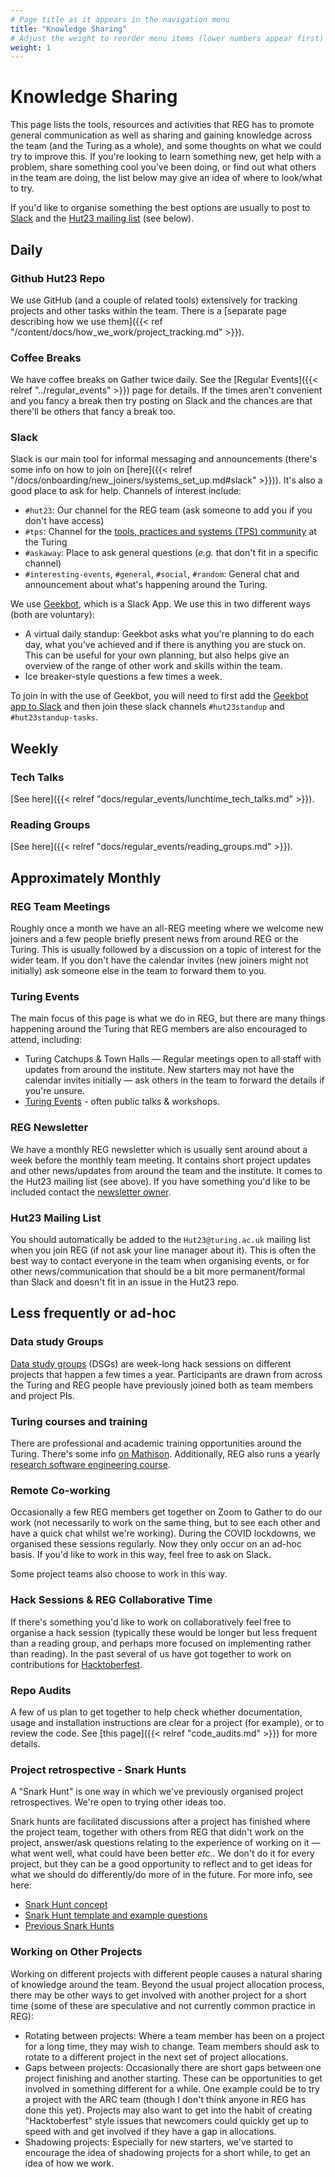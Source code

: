 ```yaml
---
# Page title as it appears in the navigation menu
title: "Knowledge Sharing"
# Adjust the weight to reorder menu items (lower numbers appear first)
weight: 1
---
```


# Knowledge Sharing

This page lists the tools, resources and activities that REG has to promote general communication as well as sharing and gaining knowledge across the team (and the Turing as a whole), and some thoughts on what we could try to improve this.
If you're looking to learn something new, get help with a problem, share something cool you've been doing, or find out what others in the team are doing, the list below may give an idea of where to look/what to try.

If you'd like to organise something the best options are usually to post to [Slack](#slack) and the [Hut23 mailing list](#hut23-mailing-list) (see below).

## Daily

### Github Hut23 Repo

We use GitHub (and a couple of related tools) extensively for tracking projects and other tasks within the team.
There is a [separate page describing how we use them]({{< ref "/content/docs/how_we_work/project_tracking.md" >}}).

### Coffee Breaks

We have coffee breaks on Gather twice daily.
See the [Regular Events]({{< relref "../regular_events" >}}) page for details.
If the times aren't convenient and you fancy a break then try posting on Slack and the chances are that there'll be others that fancy a break too.

### Slack

Slack is our main tool for informal messaging and announcements (there's some info on how to join on
[here]({{< relref "/docs/onboarding/new_joiners/systems_set_up.md#slack" >}})).
It's also a good place to ask for help.
Channels of interest include:

- `#hut23`: Our channel for the REG team (ask someone to add you if you don't have access)
- `#tps`: Channel for the [tools, practices and systems (TPS) community](https://www.turing.ac.uk/research/research-programmes/tools-practices-and-systems) at the Turing
- `#askaway`: Place to ask general questions (_e.g._ that don't fit in a specific channel)
- `#interesting-events`, `#general`, `#social`, `#random`: General chat and announcement about what's happening around the Turing.

We use [Geekbot](https://geekbot.com/), which is a Slack App.
We use this in two different ways (both are voluntary):

- A virtual daily standup: Geekbot asks what you're planning to do each day, what you've achieved and if there is anything you are stuck on. This can be useful for your own planning, but also helps give an overview of the range of other work and skills within the team.
- Ice breaker-style questions a few times a week.

To join in with the use of Geekbot, you will need to first add the [Geekbot app to Slack](https://alan-turing-institute.slack.com/apps/A0H67RAG0-standups-surveys-polls-geekbot) and then join these slack channels `#hut23standup` and `#hut23standup-tasks`.

## Weekly

### Tech Talks

[See here]({{< relref "docs/regular_events/lunchtime_tech_talks.md" >}}).

### Reading Groups

[See here]({{< relref "docs/regular_events/reading_groups.md" >}}).

## Approximately Monthly

### REG Team Meetings

Roughly once a month we have an all-REG meeting where we welcome new joiners and a few people briefly present news from around REG or the Turing.
This is usually followed by a discussion on a topic of interest for the wider team.
If you don't have the calendar invites (new joiners might not initially) ask someone else in the team to forward them to you.

### Turing Events

The main focus of this page is what we do in REG, but there are many things happening around the Turing that REG members are also encouraged to attend, including:

- Turing Catchups & Town Halls — Regular meetings open to all staff with updates from around the institute. New starters may not have the calendar invites initially — ask others in the team to forward the details if you're unsure.
- [Turing Events](https://www.turing.ac.uk/events) - often public talks & workshops.

### REG Newsletter

We have a monthly REG newsletter which is usually sent around about a week before the monthly team meeting.
It contains short project updates and other news/updates from around the team and the institute.
It comes to the Hut23 mailing list (see above).
If you have something you'd like to be included contact the [newsletter owner](https://github.com/alan-turing-institute/research-engineering-group/wiki/The-REGistry#responsibilities).

### Hut23 Mailing List

You should automatically be added to the `Hut23@turing.ac.uk` mailing list when you join REG (if not ask your line manager about it).
This is often the best way to contact everyone in the team when organising events, or for other news/communication that should be a bit more permanent/formal than Slack and doesn't fit in an issue in the Hut23 repo.

## Less frequently or ad-hoc

### Data study Groups

[Data study groups](https://www.turing.ac.uk/collaborate-turing/data-study-groups) (DSGs) are week-long hack sessions on different projects that happen a few times a year.
Participants are drawn from across the Turing and REG people have previously joined both as team members and project PIs.

### Turing courses and training

There are professional and academic training opportunities around the Turing.
There's some info [on Mathison](https://mathison.turing.ac.uk/Interact/Pages/Section/Default.aspx?Section=3701).
Additionally, REG also runs a yearly [research software engineering course](https://alan-turing-institute.github.io/rse-course).

### Remote Co-working

Occasionally a few REG members get together on Zoom to Gather to do our work (not necessarily to work on the same thing, but to see each other and have a quick chat whilst we're working).
During the COVID lockdowns, we organised these sessions regularly.
Now they only occur on an ad-hoc basis.
If you'd like to work in this way, feel free to ask on Slack.

Some project teams also choose to work in this way.

### Hack Sessions & REG Collaborative Time

If there's something you'd like to work on collaboratively feel free to organise a hack session (typically these would be longer but less frequent than a reading group, and perhaps more focused on implementing rather than reading).
In the past several of us have got together to work on contributions for [Hacktoberfest](https://hacktoberfest.digitalocean.com/).

### Repo Audits

A few of us plan to get together to help check whether documentation, usage and installation instructions are clear for a project (for example), or to review the code.
See [this page]({{< relref "code_audits.md" >}}) for more details.

### Project retrospective - Snark Hunts

A "Snark Hunt" is one way in which we've previously organised project retrospectives.
We're open to trying other ideas too.

Snark hunts are facilitated discussions after a project has finished where the project team, together with others from REG that didn't work on the project, answer/ask questions relating to the experience of working on it — what went well, what could have been better _etc._.
We don't do it for every project, but they can be a good opportunity to reflect and to get ideas for what we should do differently/do more of in the future.
For more info, see here:

- [Snark Hunt concept](https://github.com/alan-turing-institute/Hut23/blob/master/strategy-and-planning/snark-hunting.md)
- [Snark Hunt template and example questions](https://github.com/alan-turing-institute/Hut23/blob/master/strategy-and-planning/snark-hunting-template.md)
- [Previous Snark Hunts](https://thealanturininstitute.sharepoint.com/:f:/s/ResearchEngineering/ElICSwf1rOJFj-ssePnMkOwBZmruJuRHnOKCSpC0M8QDUg?e=XGz6fl)

### Working on Other Projects

Working on different projects with different people causes a natural sharing of knowledge around the team.
Beyond the usual project allocation process, there may be other ways to get involved with another project for a short time (some of these are speculative and not currently common practice in REG):

- Rotating between projects: Where a team member has been on a project for a long time, they may wish to change. Team members should ask to rotate to a different project in the next set of project allocations.
- Gaps between projects: Occasionally there are short gaps between one project finishing and another starting. These can be opportunities to get involved in something different for a while. One example could be to try a project with the ARC team (though I don't think anyone in REG has done this yet). Projects may also want to get into the habit of creating "Hacktoberfest" style issues that newcomers could quickly get up to speed with and get involved if they have a gap in allocations.
- Shadowing projects: Especially for new starters, we've started to encourage the idea of shadowing projects for a short while, to get an idea of how we work.
